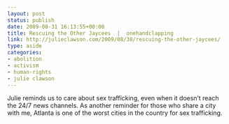 ```yaml
---
layout: post
status: publish
date: 2009-08-31 16:13:55+00:00
title: Rescuing the Other Jaycees  |  onehandclapping
link: http://julieclawson.com/2009/08/30/rescuing-the-other-jaycees/
type: aside
categories:
- abolition
- activism
- human-rights
- julie clawson
---
```


Julie reminds us to care about sex trafficking, even when it doesn’t reach the 24/7 news channels. As another reminder for those who share a city with me, Atlanta is one of the worst cities in the country for sex trafficking.
